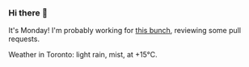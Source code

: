 ### Hi there :wave:

It's Monday! I'm probably working for [this bunch](https://github.com/kohofinancial), reviewing some pull requests.

Weather in Toronto: light rain, mist, at +15°C.
